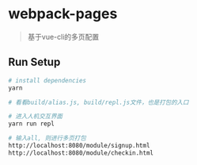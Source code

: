 # webpack-pages

> 基于vue-cli的多页配置

## Run Setup

``` bash
# install dependencies
yarn

# 看看build/alias.js, build/repl.js文件，也是打包的入口

# 进入人机交互界面
yarn run repl

# 输入all, 则进行多页打包
http://localhost:8080/module/signup.html 
http://localhost:8080/module/checkin.html 
```
